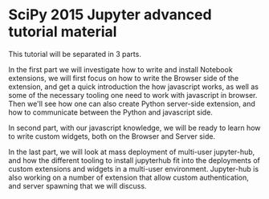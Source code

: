 # SciPy 2015 Jupyter advanced tutorial material

This tutorial will be separated in 3 parts.

In the first part we will investigate how to write and install Notebook
extensions, we will first focus on how to write the Browser side of the
extension, and get a quick introduction the how javascript works, as well as
some of the necessary tooling one need to work with javascript in browser.
Then we'll see how one can also create Python server-side extension, and how
to communicate between the Python and javascript side.

In second part, with our javascript knowledge, we will be ready to learn how to
write custom widgets, both on the Browser and Server side.
<more input from jon>

In the last part, we will look at mass deployment of multi-user jupyter-hub,
and how the different tooling to install jupyterhub fit into the deployments of
custom extensions and widgets in a multi-user environment. Jupyter-hub is also
working on a number of extension that allow custom authentication, and server
spawning that we will discuss.
